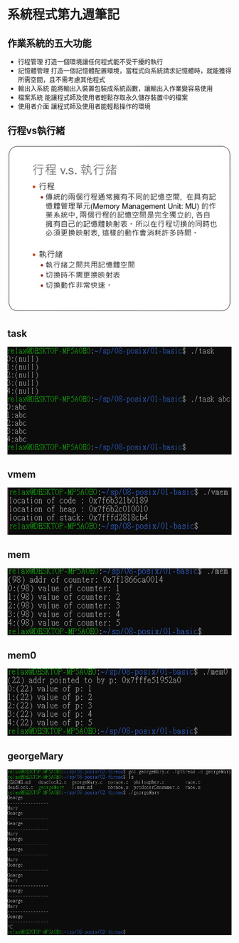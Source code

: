 # 系統程式第九週筆記
## 作業系統的五大功能
* 行程管理
打造一個環境讓任何程式能不受干擾的執行
* 記憶體管理
打造一個記憶體配置環境，當程式向系統請求記憶體時，就能獲得所需空間，且不需考慮其他程式
* 輸出入系統
能將輸出入裝置包裝成系統函數，讓輸出入作業變容易使用
* 檔案系統
能讓程式師及使用者輕鬆存取永久儲存裝置中的檔案
* 使用者介面
讓程式師及使用者能輕鬆操作的環境

## 行程vs執行緒
![picture](https://github.com/ZKX-0326/sp109b/blob/main/note/picture/10-28-638.jpg)

## task
![picture](https://github.com/ZKX-0326/sp109b/blob/main/note/picture/%E6%9C%AA%E5%91%BD%E5%90%8D1.png)
## vmem
![picture](https://github.com/ZKX-0326/sp109b/blob/main/note/picture/%E6%9C%AA%E5%91%BD%E5%90%8D2.png)
## mem
![picture](https://github.com/ZKX-0326/sp109b/blob/main/note/picture/%E6%9C%AA%E5%91%BD%E5%90%8D3.png)
## mem0
![picture](https://github.com/ZKX-0326/sp109b/blob/main/note/picture/%E6%9C%AA%E5%91%BD%E5%90%8D4.png)
## georgeMary
![picture](https://github.com/ZKX-0326/sp109b/blob/main/note/picture/%E6%9C%AA%E5%91%BD%E5%90%8D5.png)